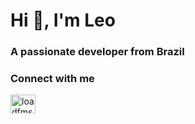 # Hi 👋, I'm Leo
### A passionate developer from Brazil

### Connect with me
<a href="https://linkedin.com/in/loadfms" target="blank"><img align="center" src="https://cdn.jsdelivr.net/npm/simple-icons@3.0.1/icons/linkedin.svg" alt="loadfms" height="30" width="40" /></a>
